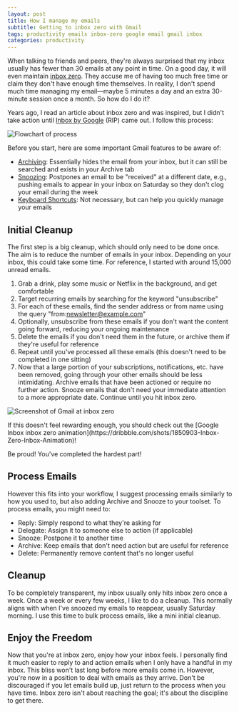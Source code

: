 ```yaml
---
layout: post
title: How I manage my emails
subtitle: Getting to inbox zero with Gmail
tags: productivity emails inbox-zero google email gmail inbox
categories: productivity
---
```


When talking to friends and peers, they're always surprised that my inbox usually has fewer than 30 emails at any point in time. On a good day, it will even maintain [inbox zero](https://www.howtogeek.com/413507/what-is-inbox-zero-and-how-can-you-achieve-it/). They accuse me of having too much free time or claim they don't have enough time themselves. In reality, I don't spend much time managing my email—maybe 5 minutes a day and an extra 30-minute session once a month. So how do I do it?

Years ago, I read an article about inbox zero and was inspired, but I didn't take action until [Inbox by Google](https://en.wikipedia.org/wiki/Inbox_by_Gmail) (RIP) came out. I follow this process:

<p class="center">
    <img src="{{site.baseurl}}/img/2020-02-08-how-i-manage-emails/flowchart.png" alt="Flowchart of process" />
</p>

Before you start, here are some important Gmail features to be aware of:
- [Archiving](https://support.google.com/mail/answer/6576?co=GENIE.Platform%3DDesktop&hl=en): Essentially hides the email from your inbox, but it can still be searched and exists in your Archive tab
- [Snoozing](https://support.google.com/mail/answer/7622010?co=GENIE.Platform%3DDesktop&hl=en): Postpones an email to be "received" at a different date, e.g., pushing emails to appear in your inbox on Saturday so they don't clog your email during the week
- [Keyboard Shortcuts](https://support.google.com/mail/answer/6594?co=GENIE.Platform%3DDesktop&hl=en): Not necessary, but can help you quickly manage your emails

## Initial Cleanup
The first step is a big cleanup, which should only need to be done once. The aim is to reduce the number of emails in your inbox. Depending on your inbox, this could take some time. For reference, I started with around 15,000 unread emails.

1. Grab a drink, play some music or Netflix in the background, and get comfortable
2. Target recurring emails by searching for the keyword "unsubscribe"
3. For each of these emails, find the sender address or from name using the query "from:newsletter@example.com"
4. Optionally, unsubscribe from these emails if you don't want the content going forward, reducing your ongoing maintenance
5. Delete the emails if you don't need them in the future, or archive them if they're useful for reference
6. Repeat until you've processed all these emails (this doesn't need to be completed in one sitting)
7. Now that a large portion of your subscriptions, notifications, etc. have been removed, going through your other emails should be less intimidating. Archive emails that have been actioned or require no further action. Snooze emails that don't need your immediate attention to a more appropriate date. Continue until you hit inbox zero.

<p class="center">
    <img src="{{site.baseurl}}/img/2020-02-08-how-i-manage-emails/zero-inbox.png" alt="Screenshot of Gmail at inbox zero" />
</p>
If this doesn't feel rewarding enough, you should check out the [Google Inbox inbox zero animation](https://dribbble.com/shots/1850903-Inbox-Zero-Inbox-Animation)!

Be proud! You've completed the hardest part!

## Process Emails
However this fits into your workflow, I suggest processing emails similarly to how you used to, but also adding Archive and Snooze to your toolset. To process emails, you might need to:
- Reply: Simply respond to what they're asking for
- Delegate: Assign it to someone else to action (if applicable)
- Snooze: Postpone it to another time
- Archive: Keep emails that don't need action but are useful for reference
- Delete: Permanently remove content that's no longer useful

## Cleanup
To be completely transparent, my inbox usually only hits inbox zero once a week. Once a week or every few weeks, I like to do a cleanup. This normally aligns with when I've snoozed my emails to reappear, usually Saturday morning. I use this time to bulk process emails, like a mini initial cleanup.

## Enjoy the Freedom
Now that you're at inbox zero, enjoy how your inbox feels. I personally find it much easier to reply to and action emails when I only have a handful in my inbox. This bliss won't last long before more emails come in. However, you're now in a position to deal with emails as they arrive. Don't be discouraged if you let emails build up, just return to the process when you have time. Inbox zero isn't about reaching the goal; it's about the discipline to get there.